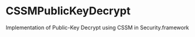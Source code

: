 CSSMPublicKeyDecrypt
====================

Implementation of Public-Key Decrypt using CSSM in Security.framework
